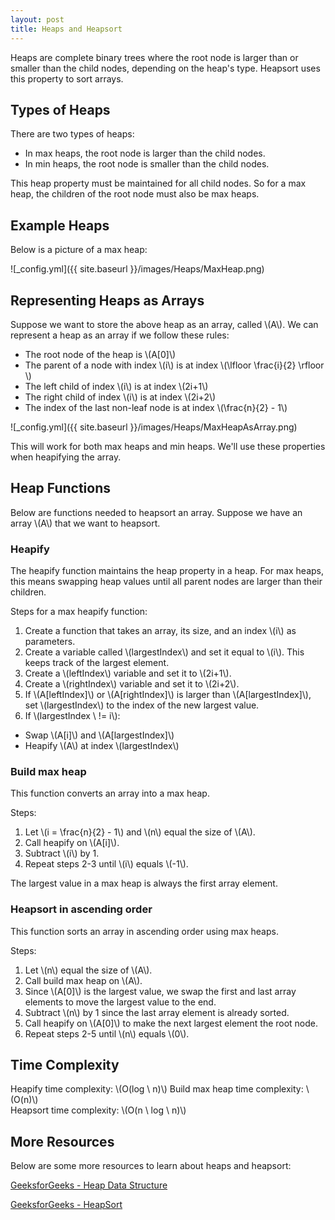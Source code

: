 ```yaml
---
layout: post
title: Heaps and Heapsort
---
```


Heaps are complete binary trees where the root node is larger than or smaller than the child nodes, depending on the heap's type.
Heapsort uses this property to sort arrays.

## Types of Heaps
There are two types of heaps:  
- In max heaps, the root node is larger than the child nodes.
- In min heaps, the root node is smaller than the child nodes.

This heap property must be maintained for all child nodes. So for a max heap, the children of the root node must also be max heaps.

## Example Heaps
Below is a picture of a max heap:

![_config.yml]({{ site.baseurl }}/images/Heaps/MaxHeap.png)

## Representing Heaps as Arrays
Suppose we want to store the above heap as an array, called \\(A\\).
We can represent a heap as an array if we follow these rules:
 - The root node of the heap is \\(A[0]\\)
 - The parent of a node with index \\(i\\) is at index \\(\lfloor \frac{i}{2} \rfloor \\)
 - The left child of index \\(i\\) is at index \\(2i+1\\)
 - The right child of index \\(i\\) is at index \\(2i+2\\)
 - The index of the last non-leaf node is at index \\(\frac{n}{2} - 1\\)

![_config.yml]({{ site.baseurl }}/images/Heaps/MaxHeapAsArray.png)

This will work for both max heaps and min heaps.
We'll use these properties when heapifying the array.

## Heap Functions
Below are functions needed to heapsort an array.
Suppose we have an array \\(A\\) that we want to heapsort.

### Heapify
The heapify function maintains the heap property in a heap. 
For max heaps, this means swapping heap values until all parent nodes are larger than their children.

Steps for a max heapify function:
1. Create a function that takes an array, its size, and an index \\(i\\) as parameters.
2. Create a variable called \\(largestIndex\\) and set it equal to \\(i\\). This keeps track of the largest element.
3. Create a \\(leftIndex\\) variable and set it to \\(2i+1\\).
4. Create a \\(rightIndex\\) variable and set it to \\(2i+2\\).
5. If \\(A[leftIndex]\\) or \\(A[rightIndex]\\) is larger than \\(A[largestIndex]\\), set \\(largestIndex\\) to the index of the new largest value.
6. If \\(largestIndex \ != i\\):
 - Swap \\(A[i]\\) and \\(A[largestIndex]\\)
 - Heapify \\(A\\) at index \\(largestIndex\\)

### Build max heap
This function converts an array into a max heap.

Steps:
1. Let \\(i = \frac{n}{2} - 1\\) and \\(n\\) equal the size of \\(A\\).
2. Call heapify on \\(A[i]\\).
3. Subtract \\(i\\) by 1.
4. Repeat steps 2-3 until \\(i\\) equals \\(-1\\).

The largest value in a max heap is always the first array element.

### Heapsort in ascending order
This function sorts an array in ascending order using max heaps.

Steps:
1. Let \\(n\\) equal the size of \\(A\\).
2. Call build max heap on \\(A\\).
3. Since \\(A[0]\\) is the largest value, we swap the first and last array elements to move the largest value to the end.
4. Subtract \\(n\\) by 1 since the last array element is already sorted.
5. Call heapify on \\(A[0]\\) to make the next largest element the root node.
6. Repeat steps 2-5 until \\(n\\) equals \\(0\\).

## Time Complexity
Heapify time complexity: \\(O(log \ n)\\)
Build max heap time complexity: \\(O(n)\\)  
Heapsort time complexity: \\(O(n \ log \ n)\\)  

## More Resources
Below are some more resources to learn about heaps and heapsort:

[GeeksforGeeks - Heap Data Structure](https://www.geeksforgeeks.org/heap-data-structure/)

[GeeksforGeeks - HeapSort](https://www.geeksforgeeks.org/heap-sort/)